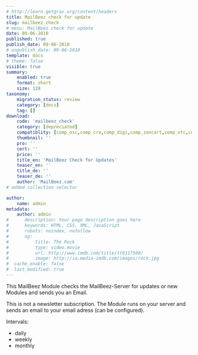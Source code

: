 ```yaml
---
# http://learn.getgrav.org/content/headers
title: MailBeez check for update
slug: mailbeez_check
# menu: MailBeez check for update
date: 09-06-2010
published: true
publish_date: 09-06-2010
# unpublish_date: 09-06-2010
template: docs
# theme: false
visible: true
summary:
    enabled: true
    format: short
    size: 128
taxonomy:
    migration_status: review
    category: [docs]
    tag: []
download:
    code: 'mailbeez_check'
    category: [depreciated]
    compatiblity: [comp_osc,comp_cre,comp_digi,comp_zencart,comp_xtc,comp_gambio]
    thumbnail: ''
    pro: ''
    cert: ''
    price: ''
    title_en: 'MailBeez Check for Updates'
    teaser_en: ''
    title_de: ''
    teaser_de: ''
    author: 'MailBeez.com'
# added collection selector

author:
    name: admin
metadata:
    author: admin
#      description: Your page description goes here
#      keywords: HTML, CSS, XML, JavaScript
#      robots: noindex, nofollow
#      og:
#          title: The Rock
#          type: video.movie
#          url: http://www.imdb.com/title/tt0117500/
#          image: http://ia.media-imdb.com/images/rock.jpg
#  cache_enable: false
#  last_modified: true
---
```


This MailBeez Module checks the MailBeez-Server for updates or new Modules and sends you an Email.

This is not a newsletter subscription. The Module runs on your server and sends an email to your email adress (can be configured).

Intervals:

- daily
- weekly
- monthly
